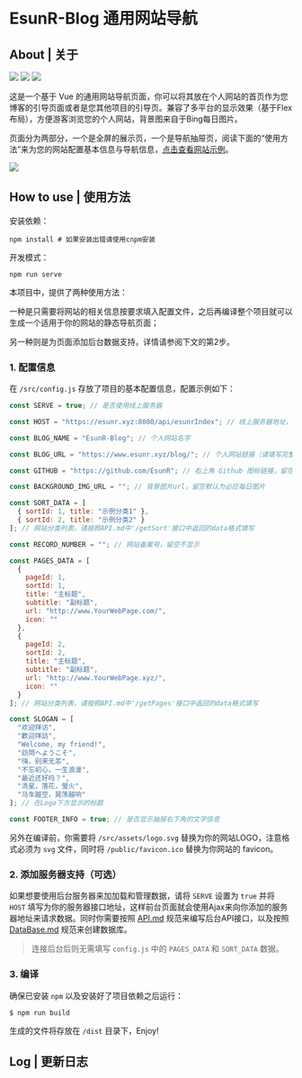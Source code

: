 # EsunR-Blog 通用网站导航

## About | 关于

![](https://img.shields.io/badge/Base-Vue2.2-brightgreen.svg)
![](https://img.shields.io/badge/Build-Vue--Cli3-orange.svg)
![](https://img.shields.io/badge/Installer-Npm/Yarn-red.svg)

这是一个基于 Vue 的通用网站导航页面，你可以将其放在个人网站的首页作为您博客的引导页面或者是您其他项目的引导页。兼容了多平台的显示效果（基于Flex布局），方便游客浏览您的个人网站，背景图来自于Bing每日图片。

页面分为两部分，一个是全屏的展示页，一个是导航抽屉页，阅读下面的“使用方法”来为您的网站配置基本信息与导航信息，[点击查看网站示例](https://www.esunr.xyz)。

![](http://markdown.img.esunr.xyz/show.png)

## How to use | 使用方法

安装依赖：

```shell
npm install # 如果安装出错请使用cnpm安装
```

开发模式：

```shell
npm run serve
```

本项目中，提供了两种使用方法：

一种是只需要将网站的相关信息按要求填入配置文件，之后再编译整个项目就可以生成一个适用于你的网站的静态导航页面；

另一种则是为页面添加后台数据支持，详情请参阅下文的第2步。

### 1. 配置信息

在 `/src/config.js` 存放了项目的基本配置信息，配置示例如下：

```js
const SERVE = true; // 是否使用线上服务器

const HOST = "https://esunr.xyz:8080/api/esunrIndex"; // 线上服务器地址，如果不使用请留空

const BLOG_NAME = "EsunR-Blog"; // 个人网站名字

const BLOG_URL = "https://www.esunr.xyz/blog/"; // 个人网站链接（请填写完整链接）

const GITHUB = "https://github.com/EsunR"; // 右上角 Github 图标链接，留空不显示

const BACKGROUND_IMG_URL = ""; // 背景图片url，留空默认为必应每日图片

const SORT_DATA = [
  { sortId: 1, title: "示例分类1" },
  { sortId: 2, title: "示例分类2" }
]; // 网站分类列表，请按照API.md中'/getSort'接口中返回的data格式填写

const RECORD_NUMBER = ""; // 网站备案号，留空不显示

const PAGES_DATA = [
  {
    pageId: 1,
    sortId: 1,
    title: "主标题",
    subtitle: "副标题",
    url: "http://www.YourWebPage.com/",
    icon: ""
  },
  {
    pageId: 2,
    sortId: 2,
    title: "主标题",
    subtitle: "副标题",
    url: "http://www.YourWebPage.xyz/",
    icon: ""
  }
]; // 网站分类列表，请按照API.md中'/getPages'接口中返回的data格式填写

const SLOGAN = [
  "欢迎拜访",
  "歡迎拜訪",
  "Welcome, my friend!",
  "訪問へようこそ",
  "嗨，别来无恙",
  "不忘初心，一生浪漫",
  "最近还好吗？",
  "流星，落花，萤火",
  "马车越空，晃荡越响"
]; // 在Logo下方显示的标题

const FOOTER_INFO = true; // 是否显示抽屉右下角的文字信息
```

另外在编译前，你需要将 `/src/assets/logo.svg` 替换为你的网站LOGO，注意格式必须为 `svg` 文件，同时将 `/public/favicon.ico` 替换为你网站的 favicon。

### 2. 添加服务器支持（可选）
如果想要使用后台服务器来加加载和管理数据，请将 `SERVE` 设置为 `true` 并将 `HOST` 填写为你的服务器接口地址，这样前台页面就会使用Ajax来向你添加的服务器地址来请求数据。同时你需要按照 [API.md](./API.md) 规范来编写后台API接口，以及按照 [DataBase.md](./DataBase.md) 规范来创建数据库。

> 连接后台后则无需填写 `config.js` 中的 `PAGES_DATA` 和 `SORT_DATA` 数据。

### 3. 编译
确保已安装 `npm` 以及安装好了项目依赖之后运行：

```
$ npm run build
```

生成的文件将存放在 `/dist` 目录下，Enjoy!

## Log | 更新日志
